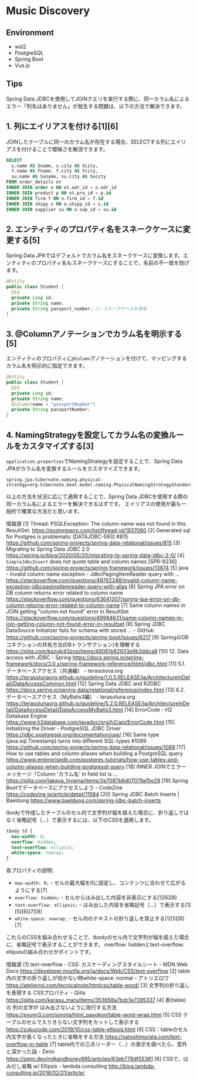 # Music Discovery

## Environment

- wsl2
- PostgreSQL 
- Spring Boot
- Vue.js 

## Tips

Spring Data JDBCを使用してJOINクエリを実行する際に、同一カラム名によるエラー「列名はありません」が発生する問題は、以下の方法で解決できます。

## 1. 列にエイリアスを付ける[1][6]

JOINしたテーブルに同一のカラム名が存在する場合、SELECTする列にエイリアスを付けることで曖昧さを解消できます。

```sql
SELECT 
  s.name AS Sname, s.city AS Scity,
  f.name AS Fname, f.city AS Fcity,
  su.name AS Suname, su.city AS Sucity
FROM order_details ot
INNER JOIN order o ON ot.odr_id = o.odr_id
INNER JOIN product p ON ot.pro_id = p.id
INNER JOIN firm f ON o.firm_id = f.id
INNER JOIN shipp s ON o.shipp_id = s.id
INNER JOIN supplier su ON o.sup_id = su.id
```

## 2. エンティティのプロパティ名をスネークケースに変更する[5]

Spring Data JPAではデフォルトでカラム名をスネークケースに変換します。エンティティのプロパティ名もスネークケースにすることで、名前の不一致を防げます。

```java
@Entity
public class Student {
  @Id
  private Long id;
  private String name;
  private String passport_number; // スネークケースを使用
}
```

## 3. @Columnアノテーションでカラム名を明示する[5]

エンティティのプロパティに`@Column`アノテーションを付けて、マッピングするカラム名を明示的に指定できます。

```java
@Entity
public class Student {
  @Id  
  private Long id;
  private String name;
  @Column(name = "passportNumber") 
  private String passportNumber;
}
```

## 4. NamingStrategyを設定してカラム名の変換ルールをカスタマイズする[3]

`application.properties`でNamingStrategyを設定することで、Spring Data JPAがカラム名を変換するルールをカスタマイズできます。

```properties
spring.jpa.hibernate.naming.physical-strategy=org.hibernate.boot.model.naming.PhysicalNamingStrategyStandardImpl
```

以上の方法を状況に応じて適用することで、Spring Data JDBCを使用する際の同一カラム名によるエラーを解決できるはずです。
エイリアスの使用が最も一般的で確実な方法だと思います。

情報源
[1] Thread: PSQLException: The column name was not found in this ResultSet. https://postgrespro.com/list/thread-id/1937060
[2] Generated sql for Postgres is problematic [DATAJDBC-593] #815 https://github.com/spring-projects/spring-data-relational/issues/815
[3] Migrating to Spring Data JDBC 2.0 https://spring.io/blog/2020/05/20/migrating-to-spring-data-jdbc-2-0/
[4] `SimpleJdbcInsert` does not quote table and column names [SPR-9236] https://github.com/spring-projects/spring-framework/issues/13874
[5] java - Invalid column name exception - JdbcPagingItemReader query with ... https://stackoverflow.com/questions/49762248/invalid-column-name-exception-jdbcpagingitemreader-query-with-alias
[6] Spring JPA error on DB column returns error related to column name https://stackoverflow.com/questions/63641307/spring-jpa-error-on-db-column-returns-error-related-to-column-name
[7] Same column names in JOIN getting "column not found" error in ResultSet https://stackoverflow.com/questions/49984631/same-column-names-in-join-getting-column-not-found-error-in-resultset
[8] Spring JDBC DataSource Initializer fails for schema with stored ... - GitHub https://github.com/spring-projects/spring-boot/issues/6217
[9] SpringのDBコネクションの共有方法(DBトランザクション)を理解する https://qiita.com/kazuki43zoo/items/48061b82933e9b3d4ca8
[10] 12. Data access with JDBC - Spring https://docs.spring.io/spring-framework/docs/3.0.x/spring-framework-reference/html/jdbc.html
[11] 5.1. データベースアクセス（共通編） - terasoluna.org https://terasolunaorg.github.io/guideline/1.0.5.RELEASE/ja/ArchitectureInDetail/DataAccessCommon.html
[12] Spring Data JDBC and R2DBC https://docs.spring.io/spring-data/relational/reference/index.html
[13] 6.2. データベースアクセス（MyBatis3編） - terasoluna.org https://terasolunaorg.github.io/guideline/5.2.0.RELEASE/ja/ArchitectureInDetail/DataAccessDetail/DataAccessMyBatis3.html
[14] ErrorCode - H2 Database Engine https://www.h2database.com/javadoc/org/h2/api/ErrorCode.html
[15] Initializing the Driver - PostgreSQL JDBC Driver https://jdbc.postgresql.org/documentation/use/
[16] Same type (java.sql.Timestamp) turns into different SQL-types #1089 https://github.com/spring-projects/spring-data-relational/issues/1089
[17] How to use tables and column aliases when building a PostgreSQL query https://www.enterprisedb.com/postgres-tutorials/how-use-tables-and-column-aliases-when-building-postgresql-query
[18] INNER JOINでエラーメッセージ「Column 'カラム名' in field list is ... https://qiita.com/takaya_hiyama/items/2e7087b6d07079a15e29
[19] Spring Bootでデータベースにアクセスしよう - CodeZine https://codezine.jp/article/detail/11584
[20] Spring JDBC Batch Inserts | Baeldung https://www.baeldung.com/spring-jdbc-batch-inserts

tbodyで作成したテーブルのセル内で文字列が幅を超えた場合に、折り返しではなく省略記号（...）で表示するには、以下のCSSを適用します。

```css
tbody td {
  max-width: 0;
  overflow: hidden;
  text-overflow: ellipsis;
  white-space: nowrap;
}
```

各プロパティの説明:
- `max-width: 0;` - セルの最大幅を0に設定し、コンテンツに合わせて広がるようにする[7]
- `overflow: hidden;` - セルからはみ出した内容を非表示にする[1][6][8]
- `text-overflow: ellipsis;` - はみ出した内容を省略記号（...）で表示する[1][5][6][7][8]
- `white-space: nowrap;` - セル内のテキストの折り返しを禁止する[1][5][6][7]

これらのCSSを組み合わせることで、tbodyのセル内で文字列が幅を超えた場合に、省略記号で表示することができます。
overflow: hiddenとtext-overflow: ellipsisの組み合わせがポイントです。

情報源
[1] text-overflow - CSS: カスケーディングスタイルシート - MDN Web Docs https://developer.mozilla.org/ja/docs/Web/CSS/text-overflow
[2] table内の文字の折り返しが効かない時white-space: normal - アトリエロワ https://atelierroi.com/tecnicalnote/htmlcss/table-word/
[3] 文字列の折り返しを表現する CSSプロパティ - Qiita https://qiita.com/karasu_maru/items/353658a7bdc1e7395337
[4] 表(table)の 列の文字が はみ出さないように改行する方法 https://syumi3.com/sonota/html_pasokon/table-word-wrap.html
[5] CSS テーブルのセルで入りきらない文字列をカットして表示する https://zukucode.com/2019/10/css-table-ellipsis.html
[6] CSS：tableのセル内文字が長くなったときに省略をする方法 https://satoshimurata.com/text-overflow-in-table
[7] table内での三点リーダー（...）の表示を調べたら、意外と深かった話 - Zenn https://zenn.dev/milkandhoney995/articles/63eb778df55361
[8] CSSで、はみだし省略 w/ Ellipsis - lambda consulting http://blog.lambda-consulting.jp/2016/02/21/article/
